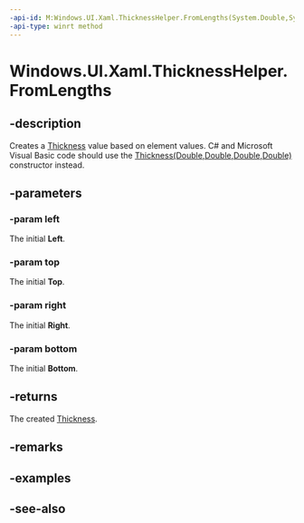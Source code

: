 ```yaml
---
-api-id: M:Windows.UI.Xaml.ThicknessHelper.FromLengths(System.Double,System.Double,System.Double,System.Double)
-api-type: winrt method
---
```


<!-- Method syntax
public Windows.UI.Xaml.Thickness FromLengths(System.Double left, System.Double top, System.Double right, System.Double bottom)
-->

# Windows.UI.Xaml.ThicknessHelper.FromLengths

## -description

Creates a [Thickness](thickness.md) value based on element values. C# and Microsoft Visual Basic code should use the [Thickness(Double,Double,Double,Double)](/dotnet/api/windows.ui.xaml.gridlength.-ctor?view=dotnet-uwp-10.0&preserve-view=true#Windows_UI_Xaml_GridLength__ctor_System_Double_Windows_UI_Xaml_GridUnitType_) constructor instead.



## -parameters

### -param left

The initial **Left**.

### -param top

The initial **Top**.

### -param right

The initial **Right**.

### -param bottom

The initial **Bottom**.

## -returns

The created [Thickness](thickness.md).

## -remarks

## -examples

## -see-also
